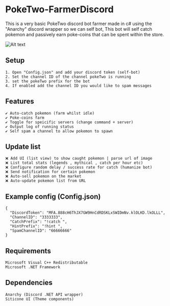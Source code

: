 # PokeTwo-FarmerDiscord
This is a very basic PokeTwo discord bot farmer made in c# using the "Anarchy" discord wrapper so we can self bot, This bot will self catch pokemon and passively earn poke-coins that can be spent within the store.

![Alt text](https://github.com/HDzzzz/PokeTwo-FarmerDiscord/blob/main/Media/PokeTwo.png "Example")


## Setup
```
1. Open "Config.json" and add your discord token (self-bot)
2. Set the channel ID of the channel pokeTwo is running
3. set the pokeTwo prefix for the bot
4. If enabled add the channel ID you would like to spam messages
```

## Features
```
✔️ Auto-catch pokemon (farm whilst idle)
✔️ Poke-coins farm
✔️ Toggle for speicific servers (change command + server)
✔️ Output log of running status
✔️ Self spam a channel to allow pokemon to spawn
```

## Update list
```
❌ Add UI (list view) to show caught pokemon | parse url of image
❌ List total stats (legends , mythical , catch per hour etc)
❌ Configure random delay / success rate for catch (humanize bot)
❌ Send notification for certain pokemon
❌ Auto-sell pokemon on the market 
❌ Auto-update pokemon list from URL
```
## Example config (Config.json)
```
{
  "DiscordToken": "MFA.888cH6ThJX7GW9HnCdRDSKLxSWIDmNv.klOLKD.lkOLLL",
  "ChannelID": "3333333",
  "CatchPrefix": "!catch ",
  "HintPrefix": "!hint ",
  "SpamChannelID": "66666666"
}
```


## Requirements
```
Microsoft Visual C++ Redistributable
Microsoft .NET Framework 
```

## Dependencies
```
Anarchy (Discord .NET API wrapper)
Siticone UI (Theme components)
```
